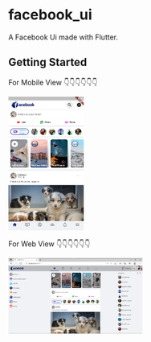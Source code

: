 # facebook_ui

A Facebook Ui made with Flutter.

## Getting Started

For Mobile View
👇👇👇👇👇👇

<!-- ![Mobile HomePage Image](assets/ReadMeScreenshots/Screenshot_2022.07.22_21.18.05.938.png | width=100px) -->
<img src="assets/ReadMeScreenshots/Screenshot_2022.07.22_21.18.05.938.png" alt="" width="150">

For Web View
👇👇👇👇👇👇

<!-- ![Mobile HomePage Image](assets/ReadMeScreenshots/Screenshot%20(54).png | height=100px) -->
<img src="assets/ReadMeScreenshots/Screenshot%20(54).png" alt="" height="150">
